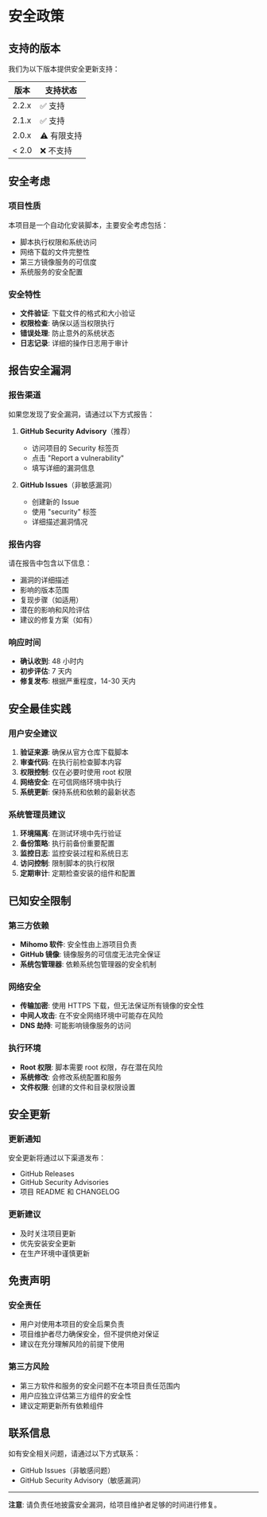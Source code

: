 # 安全政策

## 支持的版本

我们为以下版本提供安全更新支持：

| 版本 | 支持状态 |
| --- | --- |
| 2.2.x | ✅ 支持 |
| 2.1.x | ✅ 支持 |
| 2.0.x | ⚠️ 有限支持 |
| < 2.0 | ❌ 不支持 |

## 安全考虑

### 项目性质
本项目是一个自动化安装脚本，主要安全考虑包括：
- 脚本执行权限和系统访问
- 网络下载的文件完整性
- 第三方镜像服务的可信度
- 系统服务的安全配置

### 安全特性
- **文件验证**: 下载文件的格式和大小验证
- **权限检查**: 确保以适当权限执行
- **错误处理**: 防止意外的系统状态
- **日志记录**: 详细的操作日志用于审计

## 报告安全漏洞

### 报告渠道
如果您发现了安全漏洞，请通过以下方式报告：

1. **GitHub Security Advisory**（推荐）
   - 访问项目的 Security 标签页
   - 点击 "Report a vulnerability"
   - 填写详细的漏洞信息

2. **GitHub Issues**（非敏感漏洞）
   - 创建新的 Issue
   - 使用 "security" 标签
   - 详细描述漏洞情况

### 报告内容
请在报告中包含以下信息：
- 漏洞的详细描述
- 影响的版本范围
- 复现步骤（如适用）
- 潜在的影响和风险评估
- 建议的修复方案（如有）

### 响应时间
- **确认收到**: 48 小时内
- **初步评估**: 7 天内
- **修复发布**: 根据严重程度，14-30 天内

## 安全最佳实践

### 用户安全建议
1. **验证来源**: 确保从官方仓库下载脚本
2. **审查代码**: 在执行前检查脚本内容
3. **权限控制**: 仅在必要时使用 root 权限
4. **网络安全**: 在可信网络环境中执行
5. **系统更新**: 保持系统和依赖的最新状态

### 系统管理员建议
1. **环境隔离**: 在测试环境中先行验证
2. **备份策略**: 执行前备份重要配置
3. **监控日志**: 监控安装过程和系统日志
4. **访问控制**: 限制脚本的执行权限
5. **定期审计**: 定期检查安装的组件和配置

## 已知安全限制

### 第三方依赖
- **Mihomo 软件**: 安全性由上游项目负责
- **GitHub 镜像**: 镜像服务的可信度无法完全保证
- **系统包管理器**: 依赖系统包管理器的安全机制

### 网络安全
- **传输加密**: 使用 HTTPS 下载，但无法保证所有镜像的安全性
- **中间人攻击**: 在不安全网络环境中可能存在风险
- **DNS 劫持**: 可能影响镜像服务的访问

### 执行环境
- **Root 权限**: 脚本需要 root 权限，存在潜在风险
- **系统修改**: 会修改系统配置和服务
- **文件权限**: 创建的文件和目录权限设置

## 安全更新

### 更新通知
安全更新将通过以下渠道发布：
- GitHub Releases
- GitHub Security Advisories
- 项目 README 和 CHANGELOG

### 更新建议
- 及时关注项目更新
- 优先安装安全更新
- 在生产环境中谨慎更新

## 免责声明

### 安全责任
- 用户对使用本项目的安全后果负责
- 项目维护者尽力确保安全，但不提供绝对保证
- 建议在充分理解风险的前提下使用

### 第三方风险
- 第三方软件和服务的安全问题不在本项目责任范围内
- 用户应独立评估第三方组件的安全性
- 建议定期更新所有依赖组件

## 联系信息

如有安全相关问题，请通过以下方式联系：
- GitHub Issues（非敏感问题）
- GitHub Security Advisory（敏感漏洞）

---

**注意**: 请负责任地披露安全漏洞，给项目维护者足够的时间进行修复。
